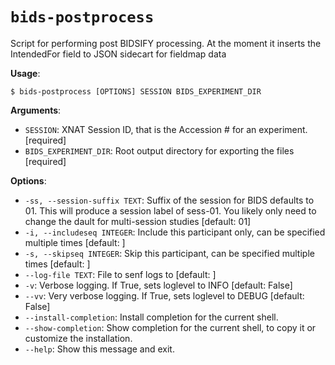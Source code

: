 # `bids-postprocess`

Script for performing post BIDSIFY processing. 
At the moment it inserts the IntendedFor field to JSON sidecart for fieldmap data

**Usage**:

```console
$ bids-postprocess [OPTIONS] SESSION BIDS_EXPERIMENT_DIR
```

**Arguments**:

* `SESSION`: XNAT Session ID, that is the Accession # for an experiment.  [required]
* `BIDS_EXPERIMENT_DIR`: Root output directory for exporting the files  [required]

**Options**:

* `-ss, --session-suffix TEXT`: Suffix of the session for BIDS defaults to 01. This will produce a session label of sess-01. You likely only need to change the dault for multi-session studies  [default: 01]
* `-i, --includeseq INTEGER`: Include this participant only, can be specified multiple times  [default: ]
* `-s, --skipseq INTEGER`: Skip this participant, can be specified multiple times  [default: ]
* `--log-file TEXT`: File to senf logs to  [default: ]
* `-v`: Verbose logging. If True, sets loglevel to INFO  [default: False]
* `--vv`: Very verbose logging. If True, sets loglevel to DEBUG  [default: False]
* `--install-completion`: Install completion for the current shell.
* `--show-completion`: Show completion for the current shell, to copy it or customize the installation.
* `--help`: Show this message and exit.
